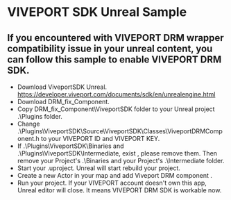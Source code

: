 # VIVEPORT SDK Unreal Sample

## If you encountered with VIVEPORT DRM wrapper compatibility issue in your unreal content, you can follow this sample to enable VIVEPORT DRM SDK.

* Download ViveportSDK Unreal. https://developer.viveport.com/documents/sdk/en/unrealengine.html
* Download DRM_fix_Component.
* Copy DRM_fix_Component\ViveportSDK folder to your Unreal project .\Plugins folder.
* Change .\Plugins\ViveportSDK\Source\ViveportSDK\Classes\ViveportDRMComponent.h to your VIVEPORT ID and VIVEPORT KEY.
* If .\Plugins\ViveportSDK\Binaries and .\Plugins\ViveportSDK\Intermediate, exist , please remove them. Then remove your Project's .\Binaries and your Project's .\Intermediate folder.
* Start your .uproject. Unreal will start rebuild your project.
* Create a new Actor in your map and add Viveport DRM component . 
* Run your project. If your VIVEPORT account doesn't own this app, Unreal editor will close. It means VIVEPORT DRM SDK is workable now.